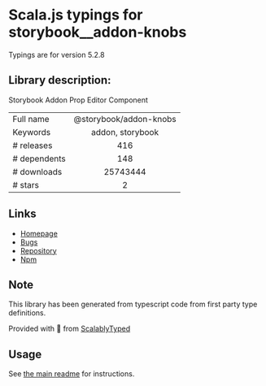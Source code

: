 
# Scala.js typings for storybook__addon-knobs

Typings are for version 5.2.8

## Library description:
Storybook Addon Prop Editor Component

|                    |                 |
| ------------------ | :-------------: |
| Full name          | @storybook/addon-knobs |
| Keywords           | addon, storybook |
| # releases         | 416 |
| # dependents       | 148 |
| # downloads        | 25743444 |
| # stars            | 2 |

## Links
- [Homepage](https://github.com/storybookjs/storybook/tree/master/addons/knobs)
- [Bugs](https://github.com/storybookjs/storybook/issues)
- [Repository](https://github.com/storybookjs/storybook)
- [Npm](https://www.npmjs.com/package/%40storybook%2Faddon-knobs)
    


## Note
This library has been generated from typescript code from first party type definitions.

Provided with :purple_heart: from [ScalablyTyped](https://github.com/oyvindberg/ScalablyTyped)

## Usage
See [the main readme](../../readme.md) for instructions.


